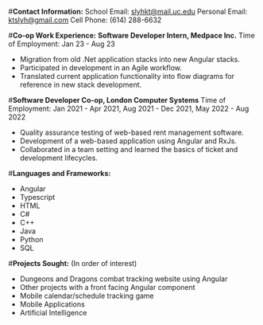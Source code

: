 #**Contact Information:**
School Email: slyhkt@mail.uc.edu
Personal Email: ktslyh@gmail.com
Cell Phone: (614) 288-6632

#**Co-op Work Experience:**
**Software Developer Intern, Medpace Inc.**
Time of Employment: Jan 23 - Aug 23
- Migration from old .Net application stacks into new Angular stacks.
- Participated in development in an Agile workflow.
- Translated current application functionality into flow diagrams for reference in new stack development.

#**Software Developer Co-op, London Computer Systems**
Time of Employment: Jan 2021 - Apr 2021, Aug 2021 - Dec 2021, May 2022 - Aug 2022
- Quality assurance testing of web-based rent management software.
- Development of a web-based application using Angular and RxJs.
- Collaborated in a team setting and learned the basics of ticket and development lifecycles.

#**Languages and Frameworks:**
- Angular
- Typescript
- HTML
- C#
- C++
- Java
- Python
- SQL

#**Projects Sought:** (In order of interest)
- Dungeons and Dragons combat tracking website using Angular
- Other projects with a front facing Angular component
- Mobile calendar/schedule tracking game
- Mobile Applications
- Artificial Intelligence
